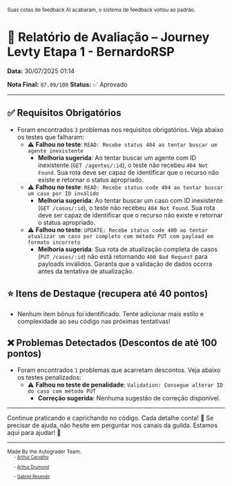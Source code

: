 <sup>Suas cotas de feedback AI acabaram, o sistema de feedback voltou ao padrão.</sup>

# 🧪 Relatório de Avaliação – Journey Levty Etapa 1 - BernardoRSP

**Data:** 30/07/2025 01:14

**Nota Final:** `87.09/100`
**Status:** ✅ Aprovado

---
## ✅ Requisitos Obrigatórios
- Foram encontrados `3` problemas nos requisitos obrigatórios. Veja abaixo os testes que falharam:
  - ⚠️ **Falhou no teste**: `READ: Recebe status 404 ao tentar buscar um agente inexistente`
    - **Melhoria sugerida**: Ao tentar buscar um agente com ID inexistente (`GET /agentes/:id`), o teste não recebeu `404 Not Found`. Sua rota deve ser capaz de identificar que o recurso não existe e retornar o status apropriado.
  - ⚠️ **Falhou no teste**: `READ: Recebe status code 404 ao tentar buscar um caso por ID inválido`
    - **Melhoria sugerida**: Ao tentar buscar um caso com ID inexistente (`GET /casos/:id`), o teste não recebeu `404 Not Found`. Sua rota deve ser capaz de identificar que o recurso não existe e retornar o status apropriado.
  - ⚠️ **Falhou no teste**: `UPDATE: Recebe status code 400 ao tentar atualizar um caso por completo com método PUT com payload em formato incorreto`
    - **Melhoria sugerida**: Sua rota de atualização completa de casos (`PUT /casos/:id`) não está retornando `400 Bad Request` para payloads inválidos. Garanta que a validação de dados ocorra antes da tentativa de atualização.

## ⭐ Itens de Destaque (recupera até 40 pontos)
- Nenhum item bônus foi identificado. Tente adicionar mais estilo e complexidade ao seu código nas próximas tentativas!

## ❌ Problemas Detectados (Descontos de até 100 pontos)
- Foram encontrados `1` problemas que acarretam descontos. Veja abaixo os testes penalizados:
  - ⚠️ **Falhou no teste de penalidade**: `Validation: Consegue alterar ID do caso com método PUT`
    - **Correção sugerida**: Nenhuma sugestão de correção disponível.

---
Continue praticando e caprichando no código. Cada detalhe conta! 💪
Se precisar de ajuda, não hesite em perguntar nos canais da guilda. Estamos aqui para ajudar! 🤝

---
<sup>Made By the Autograder Team.</sup><br>&nbsp;&nbsp;&nbsp;&nbsp;<sup><sup>- [Arthur Carvalho](https://github.com/ArthurCRodrigues)</sup></sup><br>&nbsp;&nbsp;&nbsp;&nbsp;<sup><sup>- [Arthur Drumond](https://github.com/drumondpucminas)</sup></sup><br>&nbsp;&nbsp;&nbsp;&nbsp;<sup><sup>- [Gabriel Resende](https://github.com/gnvr29)</sup></sup>